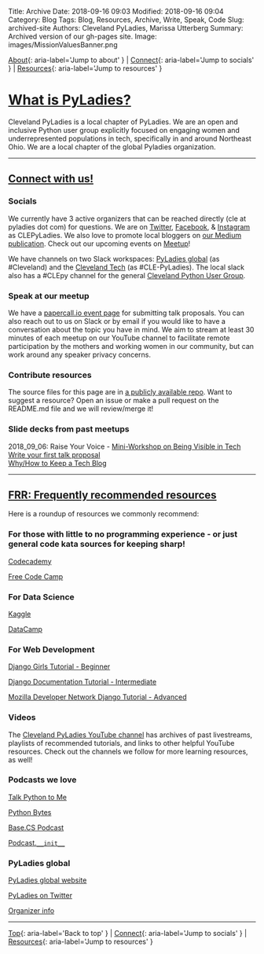 Title: Archive
Date: 2018-09-16 09:03
Modified: 2018-09-16 09:04
Category: Blog
Tags: Blog, Resources, Archive, Write, Speak, Code
Slug: archived-site
Authors: Cleveland PyLadies, Marissa Utterberg
Summary: Archived version of our gh-pages site.
Image: images/MissionValuesBanner.png

[About](#about){: aria-label='Jump to about' } | [Connect](#connect){: aria-label='Jump to socials' } | [Resources](#frequently-recommended-resources){: aria-label='Jump to resources' }

# [What is PyLadies?](#about)

Cleveland PyLadies is a local chapter of PyLadies. We are an open and inclusive Python user group explicitly focused on engaging women and underrepresented populations in tech, specifically in and around Northeast Ohio. We are a local chapter of the global Pyladies organization.

---

## [Connect with us!](#connect)

### Socials

We currently have 3 active organizers that can be reached directly (cle at pyladies dot com) for questions. We are on [Twitter](https://www.twitter.com/CLEPyLadies/), [Facebook](https://www.facebook.com/clepyladies/), & [Instagram](https://www.instagram.com/CLEPyLadies/) as CLEPyLadies. We also love to promote local bloggers on [our Medium publication](https://medium.com/cleveland-pyladies/). Check out our upcoming events on [Meetup](https://www.meetup.com/CLE-PyLadies/)!

We have channels on two Slack workspaces: [PyLadies global](https://slackin.pyladies.com/) (as #Cleveland) and the [Cleveland Tech](https://cleveland-tech.slack.com/) (as #CLE-PyLadies). The local slack also has a #CLEpy channel for the general [Cleveland Python User Group](https://www.clepy.org/).

### Speak at our meetup

We have a [papercall.io event page](https://www.papercall.io/clepyladies) for submitting talk proposals. You can also reach out to us on Slack or by email if you would like to have a conversation about the topic you have in mind. We aim to stream at least 30 minutes of each meetup on our YouTube channel to facilitate remote participation by the mothers and working women in our community, but can work around any speaker privacy concerns.

### Contribute resources

The source files for this page are in [a publicly available repo](https://github.com/CLEPyLadies/CLEPyLadies.github.io). Want to suggest a resource? Open an issue or make a pull request on the README.md file and we will review/merge it!

### Slide decks from past meetups

2018_09_06: Raise Your Voice - [Mini-Workshop on Being Visible in Tech](http://meetu.ps/e/FLvfB/DxhG9/f)  
   [Write your first talk proposal](https://docs.google.com/presentation/d/19BdDbowE1Ec9bbDyD9LfhYsSUllm5qera-eH2APkk28/edit?usp=sharing)  
   [Why/How to Keep a Tech Blog](https://docs.google.com/presentation/d/1KPfsylMuSTvbIzJULoZCJS4rTpbm6M2rauXJAvdwrjk/edit?usp=sharing)

---

## [FRR: Frequently recommended resources](#frequently-recommended-resources)

Here is a roundup of resources we commonly recommend:

### For those with little to no programming experience - or just general code kata sources for keeping sharp!

[Codecademy](https://www.codecademy.com/learn/learn-python)

[Free Code Camp](https://guide.freecodecamp.org/python/python-resources/)

### For Data Science

[Kaggle](https://www.kaggle.com)

[DataCamp](https://www.datacamp.com/tracks/skill)

### For Web Development

[Django Girls Tutorial - Beginner](https://tutorial.djangogirls.org/)

[Django Documentation Tutorial - Intermediate](https://docs.djangoproject.com/en/2.1/intro/tutorial01/)

[Mozilla Developer Network Django Tutorial - Advanced](https://developer.mozilla.org/en-US/docs/Learn/Server-side/Django/Tutorial_local_library_website)

### Videos

The [Cleveland PyLadies YouTube channel](https://www.youtube.com/channel/UCrX6AAcxXO_-8gitJWdjkuw?view_as=subscriber) has archives of past livestreams, playlists of recommended tutorials, and links to other helpful YouTube resources. Check out the channels we follow for more learning resources, as well!

### Podcasts we love

[Talk Python to Me](https://talkpython.fm/)

[Python Bytes](https://pythonbytes.fm/)

[Base.CS Podcast](https://www.codenewbie.org/basecs)

[Podcast.`__init__`](https://www.podcastinit.com/)

### PyLadies global

[PyLadies global website](https://www.pyladies.com/)

[PyLadies on Twitter](https://www.twitter.com/pyladies/)

[Organizer info](https://kit.pyladies.com/)

---

[Top](https://clepyladies.github.io/pyladies-official/archived-site.html#about){: aria-label='Back to top' } | [Connect](https://clepyladies.github.io/pyladies-official/archived-site.html#connect){: aria-label='Jump to socials' } | [Resources](https://clepyladies.github.io/pyladies-official/archived-site.html#frequently-recommended-resources){: aria-label='Jump to resources' }
